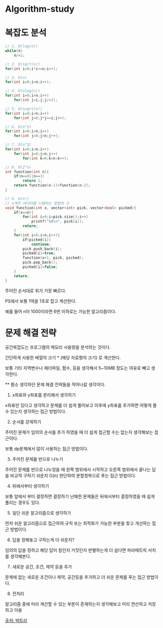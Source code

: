 # Algorithm-study
# 복잡도 분석

```C
// 1. O(log(n))
while(n)
	n/=2;

// 2. O(sqrt(n))
for(int i=0;i*i<=n;i++);

// 3. O(n)
for(int i=0;i<n;i++);

// 4. O(nlog(n))
for(int i=0;i<n;i++)
	for(int j=i;j;j/=2);

// 5. O(nsqrt(n))
for(int i=0;i<n;i++)
	for(int j=0;j*j<=i;j++);

// 6. O(n^2)
for(int i=0;i<n;i++)
	for(int j=0;j<n;j++);

// 7. O(n^3)
for(int i=0;i<n;i++)
	for(int j=0;j<n;j++)
		for(int k=0;k<n;k++);

// 8. O(2^n)
int function(int n){
	if(n==0||n==1)
		return 1;
	return function(n-1)+function(n-2);
}

// 9. O(n!)
// n개의 데이터를 나열하는 방법의 수
void function(int x, vector<int> pick, vector<bool> picked){
	if(x==n){
		for(int i=0;i<pick.size();i++)
			printf("%d\n", pick[i]);
		return;
	}
	for(int i=0;i<n;i++){
		if(picked[i])
			continue;
		pick.push_back(i);
		picked[i]=true;
		function(x+1, pick, picked);
		pick.pop_back();
		picked[i]=false;
	}
	return;
}
```

주어진 순서대로 위가 가장 빠르다.

PS에서 보통 1억을 1초로 잡고 계산한다.

예를 들어 n이 1000이라면 6번 이하로는 가능한 알고리즘이다. 


# 문제 해결 전략 

공간복잡도는 프로그램의 메모리 사용량을 분석하는 것이다.

간단하게 사용한 배열의 크기 * (해당 자료형의 크기) 로 계산한다. 

보통 기타 지역변수나 헤더파일, 함수, 등을 생각해서 5~10MB 정도는 여유로 빼고 생각한다.

** 평소 생각하던 문제 해결 전략들을 적어나갈 생각이다.



1. x좌표와 y좌표를 분리해서 생각하기

x좌표만 있다고 생각하고 문제를 더 쉽게 풀어보고 이후에 y좌표를 추가하면 어떻게 풀 수 있는지 생각하는 접근 방법이다.



2. 순서를 강제하기

주어진 문제가 임의의 순서를 추가 하였을 때 더 쉽게 접근할 수는 없는지 생각해보는 접근이다.

보통 dp문제에서 많이 사용하는 접근 방법이다.



3. 주어진 문제를 반으로 나누기

주어진 문제를 반으로 나누었을 때 왼쪽 범위에서 시작하고 오른쪽 범위에서 끝나는 답을 비교적 구하기 쉬운지 O(n)
판단하여 분할정복으로 푸는 접근 방법이다.



4. 뒤에서부터 생각하기

보통 앞에서 부터 결정하면 결정하기 난해한 문제들은 뒤에서부터 결정하였을 때 쉽게 풀리는 경우도 있다.



5. 일단 쉬운 알고리즘으로 생각하기

먼저 쉬운 알고리즘으로 접근하여 규칙 또는 최적화가 가능한 부분을 찾고 개선하는 접근 방법이다.



6. 답을 정해놓고 구하는게 더 쉬운지?

임의의 답을 정하고 해당 답이 참인지 거짓인지 판별하는게 더 쉽다면 파라매트릭 서치를 생각해본다.



7. 새로운 공간, 조건, 제약 등을 추가

문제에 없는 새로운 조건이나 제약, 공간등을 추가하고 더 쉬운 문제를 푸는 접근 방법이다.



8. 전처리

알고리즘 중에 미리 계산할 수 있는 부분이 존재하는지 생각해보고 미리 연산하고 저장하고 이용

[출처: 박트리](https://baactree.tistory.com/14)
